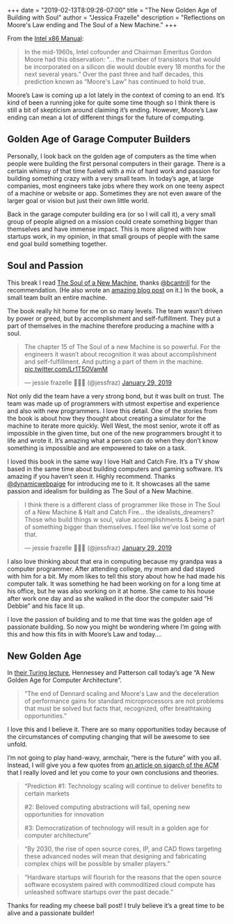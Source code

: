 +++
date = "2019-02-13T8:09:26-07:00"
title = "The New Golden Age of Building with Soul"
author = "Jessica Frazelle"
description = "Reflections on Moore's Law ending and The Soul of a New Machine."
+++


From the [Intel x86 Manual](https://software.intel.com/sites/default/files/managed/39/c5/325462-sdm-vol-1-2abcd-3abcd.pdf):

> In the mid-1960s, Intel cofounder and Chairman Emeritus Gordon Moore had this observation: “... the number of transistors that would be incorporated on a silicon die would double every 18 months for the next several years.” Over the past three and half decades, this prediction known as “Moore's Law” has continued to hold true.  

Moore’s Law is coming up a lot lately in the context of coming to an end. It’s kind of been a running joke for quite some time though so I think there is still a bit of skepticism around claiming it’s ending. However, Moore’s Law ending can mean a lot of different things for the future of computing.

## Golden Age of Garage Computer Builders

Personally, I look back on the golden age of computers as the time when people were building the first personal computers in their garage. There is a certain whimsy of that time fueled with a mix of hard work and passion for building something crazy with a very small team. In today’s age, at large companies, most engineers take jobs where they work on one teeny aspect of a machine or website or app. Sometimes they are not even aware of the larger goal or vision but just their own little world. 

Back in the garage computer building era (or so I will call it), a very small group of people aligned on a mission could create something bigger than themselves and have immense impact. This is more aligned with how startups work, in my opinion, in that small groups of people with the same end goal build something together.

## Soul and Passion

This break I read [The Soul of a New Machine](https://www.amazon.com/Soul-New-Machine-Tracy-Kidder-ebook/dp/B005HG4W9W), thanks [@bcantrill](https://twitter.com/bcantrill) for the recommendation. (He also wrote an [amazing blog post](http://dtrace.org/blogs/bmc/2019/02/10/reflecting-on-the-soul-of-a-new-machine/) on it.) In the book, a small team built an entire machine.  

The book really hit home for me on so many levels. The team wasn’t driven by power or greed, but by accomplishment and self-fulfillment. They put a part of themselves in the machine therefore producing a machine with a soul.

<blockquote class="twitter-tweet" data-lang="en"><p lang="en" dir="ltr">The chapter 15 of The Soul of a new Machine is so powerful. For the engineers it wasn’t about recognition it was about accomplishment and self-fulfillment. And putting a part of them in the machine. <a href="https://t.co/Lr1T5OVamM">pic.twitter.com/Lr1T5OVamM</a></p>&mdash; jessie frazelle 👩🏼‍🚀 (@jessfraz) <a href="https://twitter.com/jessfraz/status/1090369010783408131?ref_src=twsrc%5Etfw">January 29, 2019</a></blockquote> <script async src="https://platform.twitter.com/widgets.js" charset="utf-8"></script> 

Not only did the team have a very strong bond, but it was built on trust. The team was made up of programmers with utmost expertise and experience and also with new programmers. I love this detail. One of the stories from the book is about how they thought about creating a simulator for the machine to iterate more quickly. Well West, the most senior, wrote it off as impossible in the given time, but one of the new programmers brought it to life and wrote it. It’s amazing what a person can do when they don’t know something is impossible and are empowered to take on a task.

I loved this book in the same way I love Halt and Catch Fire. It’s a TV show based in the same time about building computers and gaming software. It’s amazing if you haven’t seen it. Highly recommend. Thanks [@dynamicwebpaige](https://twitter.com/dynamicwebpaige) for introducing me to it. It showcases all the same passion and idealism for building as The Soul of a New Machine.

<blockquote class="twitter-tweet" data-lang="en"><p lang="en" dir="ltr">I think there is a different class of programmer like those in The Soul of a New Machine &amp; Halt and Catch Fire... the idealists_dreamers? Those who build things w soul, value accomplishments &amp; being a part of something bigger than themselves. I feel like we’ve lost some of that.</p>&mdash; jessie frazelle 👩🏼‍🚀 (@jessfraz) <a href="https://twitter.com/jessfraz/status/1090389046881386499?ref_src=twsrc%5Etfw">January 29, 2019</a></blockquote> <script async src="https://platform.twitter.com/widgets.js" charset="utf-8"></script>

I also love thinking about that era in computing because my grandpa was a computer programmer. After attending college, my mom and dad stayed with him for a bit. My mom likes to tell this story about how he had made his computer talk. It was something he had been working on for a long time at his office, but he was also working on it at home. She came to his house after work one day and as she walked in the door the computer said “Hi Debbie” and his face lit up. 

I love the passion of building and to me that time was the golden age of passionate building. So now you might be wondering where I’m going with this and how this fits in with Moore’s Law and today....

## New Golden Age

In [their Turing lecture](https://m-cacm.acm.org/magazines/2019/2/234352-a-new-golden-age-for-computer-architecture/fulltext), Hennessey and Patterson call today’s age “A New Golden Age for Computer Architecture”.

> “The end of Dennard scaling and Moore's Law and the deceleration of performance gains for standard microprocessors are not problems that must be solved but facts that, recognized, offer breathtaking opportunities.”  

I love this and I believe it. There are so many opportunities today because of the circumstances of computing changing that will be awesome to see unfold.

I’m not going to play hand-wavy, armchair, “here is the future” with you all. Instead, I will give you a few quotes from [an article on sigarch of the ACM](https://www.sigarch.org/whats-the-future-of-technology-scaling/) that I really loved and let you come to your own conclusions and theories.

> “Prediction #1: Technology scaling will continue to deliver benefits to certain markets  
>   
> #2: Beloved computing abstractions will fail, opening new opportunities for innovation  
>   
> #3: Democratization of technology will result in a golden age for computer architecture”  

> “By 2030, the rise of open source cores, IP, and CAD flows targeting these advanced nodes will mean that designing and fabricating complex chips will be possible by smaller players.”  

> “Hardware startups will flourish for the reasons that the open source software ecosystem paired with commoditized cloud compute has unleashed software startups over the past decade.”  


Thanks for reading my cheese ball post! I truly believe it’s a great time to be alive and a passionate builder!

